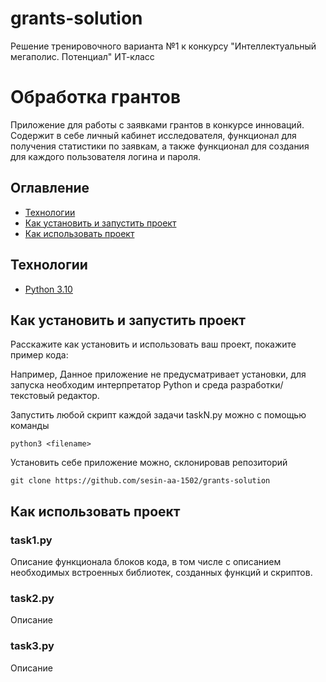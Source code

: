 # grants-solution
Решение тренировочного варианта №1 к конкурсу "Интеллектуальный мегаполис. Потенциал" ИТ-класс


# Обработка грантов
Приложение для работы с заявками грантов в конкурсе инноваций.
Содержит в себе личный кабинет исследователя, функционал для получения статистики по заявкам, а также функционал для создания для каждого пользователя логина и пароля.

## Оглавление
- [Технологии](#технологии)
- [Как установить и запустить проект](#как-установить-и-запустить-проект)
- [Как использовать проект](#как-использовать-проект)

## Технологии
- [Python 3.10](https://docs.python.org/3.10/)

## Как установить и запустить проект
Расскажите как установить и использовать ваш проект, покажите пример кода:

Например,
Данное приложение не предусматривает установки, для запуска необходим интерпретатор Python и среда разработки/текстовый редактор.

Запустить любой скрипт каждой задачи taskN.py можно с помощью команды

`python3 <filename>`

Установить себе приложение можно, склонировав репозиторий

`git clone https://github.com/sesin-aa-1502/grants-solution`

## Как использовать проект

### task1.py
Описание функционала блоков кода, в том числе с описанием необходимых встроенных библиотек, созданных функций и скриптов.

### task2.py
Описание

### task3.py
Описание
